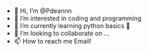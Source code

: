 - 👋 Hi, I’m @Pdeannn
- 👀 I’m interested in coding and programming 
- 🌱 I’m currently learning python basics 🐍
- 💞️ I’m looking to collaborate on ...
- 📫 How to reach me Email! 

<!---
Pdeannn/Pdeannn is a ✨ special ✨ repository because its `README.md` (this file) appears on your GitHub profile.
You can click the Preview link to take a look at your changes.
--->
